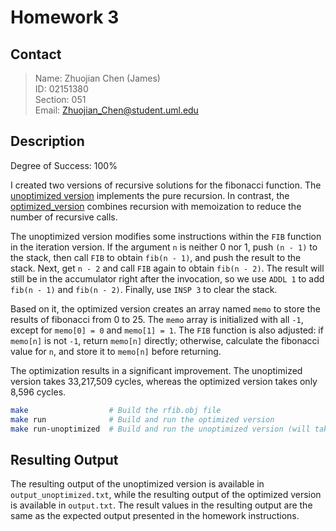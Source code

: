 # Homework 3

## Contact

> Name: Zhuojian Chen (James)  
> ID: 02151380  
> Section: 051  
> Email: Zhuojian_Chen@student.uml.edu

## Description

Degree of Success: 100%

I created two versions of recursive solutions for the fibonacci function. The [unoptimized version](rfib_unoptimized.asm) implements the pure recursion. In contrast, the [optimized_version](rfib.asm) combines recursion with memoization to reduce the number of recursive calls.

The unoptimized version modifies some instructions within the `FIB` function in the iteration version. If the argument `n` is neither 0 nor 1, push `(n - 1)` to the stack, then call `FIB` to obtain `fib(n - 1)`, and push the result to the stack. Next, get `n - 2` and call `FIB` again to obtain `fib(n - 2)`. The result will still be in the accumulator right after the invocation, so we use `ADDL 1` to add `fib(n - 1)` and `fib(n - 2)`. Finally, use `INSP 3` to clear the stack.

Based on it, the optimized version creates an array named `memo` to store the results of fibonacci from 0 to 25. The `memo` array is initialized with all `-1`, except for `memo[0] = 0` and `memo[1] = 1`. The `FIB` function is also adjusted: if `memo[n]` is not `-1`, return `memo[n]` directly; otherwise, calculate the fibonacci value for `n`, and store it to `memo[n]` before returning.

The optimization results in a significant improvement. The unoptimized version takes 33,217,509 cycles, whereas the optimized version takes only 8,596 cycles.

~~~bash
make                  # Build the rfib.obj file
make run              # Build and run the optimized version
make run-unoptimized  # Build and run the unoptimized version (will take some time)
~~~

## Resulting Output

The resulting output of the unoptimized version is available in `output_unoptimized.txt`, while the resulting output of the optimized version is available in `output.txt`. The result values in the resulting output are the same as the expected output presented in the homework instructions.